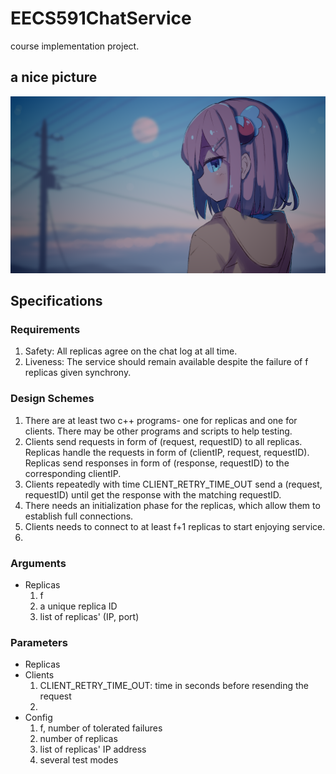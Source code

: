 # EECS591ChatService
course implementation project.

## a nice picture
![momo](momo_16_9.png)

## Specifications
### Requirements
1. Safety: All replicas agree on the chat log at all time.
2. Liveness: The service should remain available despite the failure of f replicas given synchrony.
### Design Schemes
1. There are at least two c++ programs- one for replicas and one for clients. There may be other programs and scripts to help testing.
2. Clients send requests in form of (request, requestID) to all replicas. Replicas handle the requests in form of (clientIP, request, requestID). Replicas send responses in form of (response, requestID) to the corresponding clientIP.
3. Clients repeatedly with time CLIENT_RETRY_TIME_OUT send a (request, requestID) until get the response with the matching requestID.
4. There needs an initialization phase for the replicas, which allow them to establish full connections.
5. Clients needs to connect to at least f+1 replicas to start enjoying service.
6. 
### Arguments
- Replicas
    1. f
    2. a unique replica ID
    3. list of replicas' (IP, port) 
### Parameters
- Replicas
- Clients
    1. CLIENT_RETRY_TIME_OUT: time in seconds before resending the request
    2. 
- Config
    1. f, number of tolerated failures
    2. number of replicas
    3. list of replicas' IP address
    4. several test modes